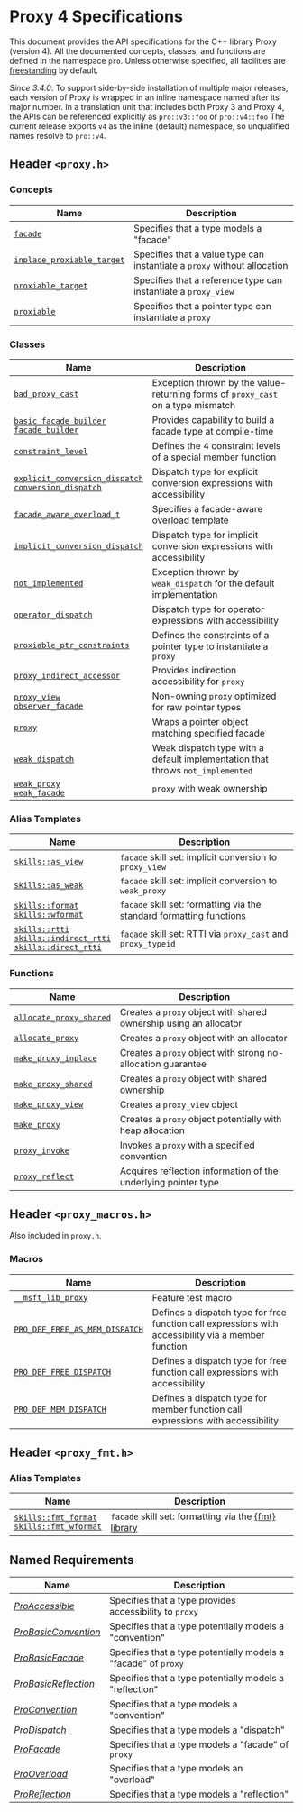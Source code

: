 # Proxy 4 Specifications

This document provides the API specifications for the C++ library Proxy (version 4). All the documented concepts, classes, and functions are defined in the namespace `pro`. Unless otherwise specified, all facilities are [freestanding](https://en.cppreference.com/w/cpp/freestanding) by default.

*Since 3.4.0*: To support side-by-side installation of multiple major releases, each version of Proxy is wrapped in an inline namespace named after its major number. In a translation unit that includes both Proxy 3 and Proxy 4, the APIs can be referenced explicitly as `pro::v3::foo` or `pro::v4::foo` The current release exports `v4` as the inline (default) namespace, so unqualified names resolve to `pro::v4`.

## Header `<proxy.h>`

### Concepts

| Name                                                      | Description                                                  |
| --------------------------------------------------------- | ------------------------------------------------------------ |
| [`facade`](facade.md)                                     | Specifies that a type models a "facade"                      |
| [`inplace_proxiable_target`](inplace_proxiable_target.md) | Specifies that a value type can instantiate a `proxy` without allocation |
| [`proxiable_target`](proxiable_target.md)                 | Specifies that a reference type can instantiate a `proxy_view` |
| [`proxiable`](proxiable.md)                               | Specifies that a pointer type can instantiate a `proxy`      |

### Classes

| Name                                                         | Description                                                  |
| ------------------------------------------------------------ | ------------------------------------------------------------ |
| [`bad_proxy_cast`](bad_proxy_cast.md)                        | Exception thrown by the value-returning forms of `proxy_cast` on a type mismatch |
| [`basic_facade_builder`<br />`facade_builder`](basic_facade_builder/README.md) | Provides capability to build a facade type at compile-time   |
| [`constraint_level`](constraint_level.md)                    | Defines the 4 constraint levels of a special member function |
| [`explicit_conversion_dispatch`<br />`conversion_dispatch`](explicit_conversion_dispatch/README.md) | Dispatch type for explicit conversion expressions with accessibility |
| [`facade_aware_overload_t`](facade_aware_overload_t.md)      | Specifies a facade-aware overload template                   |
| [`implicit_conversion_dispatch`](implicit_conversion_dispatch/README.md) | Dispatch type for implicit conversion expressions with accessibility |
| [`not_implemented` ](not_implemented.md)                     | Exception thrown by `weak_dispatch` for the default implementation |
| [`operator_dispatch`](operator_dispatch/README.md)           | Dispatch type for operator expressions with accessibility    |
| [`proxiable_ptr_constraints`](proxiable_ptr_constraints.md)  | Defines the constraints of a pointer type to instantiate a `proxy` |
| [`proxy_indirect_accessor`](proxy_indirect_accessor.md)      | Provides indirection accessibility for `proxy`               |
| [`proxy_view`<br />`observer_facade`](proxy_view.md)         | Non-owning `proxy` optimized for raw pointer types           |
| [`proxy`](proxy/README.md)                                   | Wraps a pointer object matching specified facade             |
| [`weak_dispatch`](weak_dispatch/README.md)                   | Weak dispatch type with a default implementation that throws `not_implemented` |
| [`weak_proxy`<br />`weak_facade`](weak_proxy.md)             | `proxy` with weak ownership                                  |

### Alias Templates

| Name                                                         | Description                                                  |
| ------------------------------------------------------------ | ------------------------------------------------------------ |
| [`skills::as_view`](skills_as_view.md)                       | `facade` skill set: implicit conversion to `proxy_view`      |
| [`skills::as_weak`](skills_as_weak.md)                       | `facade` skill set: implicit conversion to `weak_proxy`      |
| [`skills::format`<br />`skills::wformat`](skills_format.md)  | `facade` skill set: formatting via the [standard formatting functions](https://en.cppreference.com/w/cpp/utility/format) |
| [`skills::rtti`<br />`skills::indirect_rtti`<br />`skills::direct_rtti` ](skills_rtti/README.md) | `facade` skill set: RTTI via `proxy_cast` and `proxy_typeid` |

### Functions

| Name                                                | Description                                                  |
| --------------------------------------------------- | ------------------------------------------------------------ |
| [`allocate_proxy_shared`](allocate_proxy_shared.md) | Creates a `proxy` object with shared ownership using an allocator |
| [`allocate_proxy`](allocate_proxy.md)               | Creates a `proxy` object with an allocator                   |
| [`make_proxy_inplace`](make_proxy_inplace.md)       | Creates a `proxy` object with strong no-allocation guarantee |
| [`make_proxy_shared`](make_proxy_shared.md)         | Creates a `proxy` object with shared ownership               |
| [`make_proxy_view`](make_proxy_view.md)             | Creates a `proxy_view` object                                |
| [`make_proxy`](make_proxy.md)                       | Creates a `proxy` object potentially with heap allocation    |
| [`proxy_invoke`](proxy_invoke.md)                   | Invokes a `proxy` with a specified convention                |
| [`proxy_reflect`](proxy_reflect.md)                 | Acquires reflection information of the underlying pointer type |

## Header `<proxy_macros.h>`

Also included in `proxy.h`.

### Macros

| Name                                                         | Description                                                  |
| ------------------------------------------------------------ | ------------------------------------------------------------ |
| [`__msft_lib_proxy`](msft_lib_proxy.md)                      | Feature test macro                                           |
| [`PRO_DEF_FREE_AS_MEM_DISPATCH` ](PRO_DEF_FREE_AS_MEM_DISPATCH.md) | Defines a dispatch type for free function call expressions with accessibility via a member function |
| [`PRO_DEF_FREE_DISPATCH`](PRO_DEF_FREE_DISPATCH.md)          | Defines a dispatch type for free function call expressions with accessibility |
| [`PRO_DEF_MEM_DISPATCH`](PRO_DEF_MEM_DISPATCH.md)            | Defines a dispatch type for member function call expressions with accessibility |

## Header `<proxy_fmt.h>`

### Alias Templates

| Name                                                         | Description                                                  |
| ------------------------------------------------------------ | ------------------------------------------------------------ |
| [`skills::fmt_format`<br />`skills::fmt_wformat`](skills_fmt_format.md) | `facade` skill set: formatting via the [{fmt} library](https://github.com/fmtlib/fmt) |

## Named Requirements

| Name                                          | Description                                                  |
| --------------------------------------------- | ------------------------------------------------------------ |
| [*ProAccessible*](ProAccessible.md)           | Specifies that a type provides accessibility to `proxy`      |
| [*ProBasicConvention*](ProBasicConvention.md) | Specifies that a type potentially models a "convention"      |
| [*ProBasicFacade*](ProBasicFacade.md)         | Specifies that a type potentially models a "facade" of `proxy` |
| [*ProBasicReflection*](ProBasicReflection.md) | Specifies that a type potentially models a "reflection"      |
| [*ProConvention*](ProConvention.md)           | Specifies that a type models a "convention"                  |
| [*ProDispatch*](ProDispatch.md)               | Specifies that a type models a "dispatch"                    |
| [*ProFacade*](ProFacade.md)                   | Specifies that a type models a "facade" of `proxy`           |
| [*ProOverload*](ProOverload.md)               | Specifies that a type models an "overload"                   |
| [*ProReflection*](ProReflection.md)           | Specifies that a type models a "reflection"                  |
